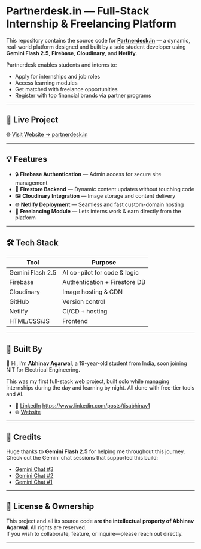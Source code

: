 # Partnerdesk.in — Full-Stack Internship & Freelancing Platform

This repository contains the source code for [**Partnerdesk.in**](https://partnerdesk.in) — a dynamic, real-world platform designed and built by a solo student developer using **Gemini Flash 2.5**, **Firebase**, **Cloudinary**, and **Netlify**.

Partnerdesk enables students and interns to:
- Apply for internships and job roles
- Access learning modules
- Get matched with freelance opportunities
- Register with top financial brands via partner programs

---

## 🚀 Live Project

🌐 [Visit Website → partnerdesk.in](https://partnerdesk.in)

---

## 💡 Features

- 🔒 **Firebase Authentication** — Admin access for secure site management  
- 🧠 **Firestore Backend** — Dynamic content updates without touching code  
- 🖼️ **Cloudinary Integration** — Image storage and content delivery  
- 🌐 **Netlify Deployment** — Seamless and fast custom-domain hosting  
- 💼 **Freelancing Module** — Lets interns work & earn directly from the platform  

---

## 🛠️ Tech Stack

| Tool            | Purpose                          |
|------------------|----------------------------------|
| Gemini Flash 2.5 | AI co-pilot for code & logic     |
| Firebase         | Authentication + Firestore DB    |
| Cloudinary       | Image hosting & CDN              |
| GitHub           | Version control                  |
| Netlify          | CI/CD + hosting                  |
| HTML/CSS/JS      | Frontend                         |

---

## 🧠 Built By

👋 Hi, I’m **Abhinav Agarwal**, a 19-year-old student from India, soon joining NIT for Electrical Engineering.

This was my first full-stack web project, built solo while managing internships during the day and learning by night. All done with free-tier tools and AI.

- 🔗 [LinkedIn](#) https://www.linkedin.com/posts/tisabhinav1 
- 🌐 [Website](https://partnerdesk.in)

---

## 💬 Credits

Huge thanks to **Gemini Flash 2.5** for helping me throughout this journey.  
Check out the Gemini chat sessions that supported this build:  
- [Gemini Chat #3](https://g.co/gemini/share/3485d157fbfb)  
- [Gemini Chat #2](https://g.co/gemini/share/981400b37f43)  
- [Gemini Chat #1](https://g.co/gemini/share/5e439a2d694b)

---

## 📄 License & Ownership

This project and all its source code **are the intellectual property of Abhinav Agarwal**.
All rights are reserved.  
If you wish to collaborate, feature, or inquire—please reach out directly.

---

